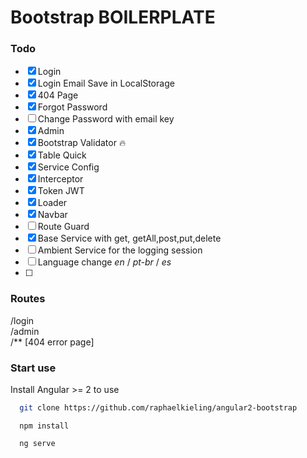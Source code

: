 # Bootstrap BOILERPLATE

### Todo
- [x] Login
- [x] Login Email Save in LocalStorage
- [x] 404 Page
- [x] Forgot Password
- [ ] Change Password with email key
- [x] Admin
- [x] Bootstrap Validator :fire:
- [x] Table Quick
- [x] Service Config
- [x] Interceptor
- [x] Token JWT
- [x] Loader
- [x] Navbar
- [ ] Route Guard
- [x] Base Service with get, getAll,post,put,delete
- [ ] Ambient Service for the logging session 
- [ ] Language change *en* / *pt-br* / *es*
- [ ] 
 
### Routes

/login  
/admin  
/** [404 error page]

### Start use
Install Angular >= 2 to use
```sh
  git clone https://github.com/raphaelkieling/angular2-bootstrap
```   

```
  npm install
```   

```
  ng serve
```
